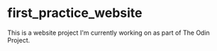 # first_practice_website
This is a website project I'm currently working on as part of The Odin Project.

